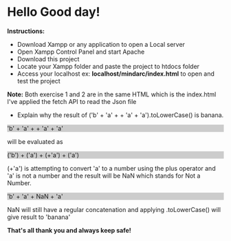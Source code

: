 <h1>Hello Good day!</h1>
<b>Instructions:</b>
<ul>
  <li>Download Xampp or any application to open a Local server</li>
  <li>Open Xampp Control Panel and start Apache</li>
  <li>Download this project</li>
  <li>Locate your Xampp folder and paste the project to htdocs folder</li>
  <li>Access your localhost ex: <b>localhost/mindarc/index.html</b> to open and test the project</li>
</ul>

<b>Note:</b>
Both exercise 1 and 2 are in the same HTML which is the index.html I've applied the fetch API to read the Json file

- Explain why the result of ('b' + 'a' + + 'a' + 'a').toLowerCase() is banana.
<p style="background-color: #CCC">'b' + 'a' + + 'a' + 'a'</p>
will be evaluated as 
<p style="background-color: #CCC">('b') + ('a') + (+'a') + ('a')</p>
(+'a') is attempting to convert 'a' to a number using the plus operator and 'a' is not a number and the result will be NaN which stands for Not a Number.
<p style="background-color: #CCC">'b' + 'a' + NaN + 'a'</p>
NaN will still have a regular concatenation and applying .toLowerCase() will give result to 'banana'

<b>That's all thank you and always keep safe!</b>

